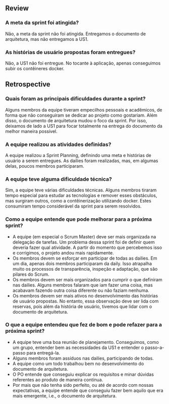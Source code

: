 ## Review
### A meta da sprint foi atingida?

Não, a meta da sprint não foi atingida. Entregamos o documento de arquitetura, mas não entregamos a US1.

### As histórias de usuário propostas foram entregues?

Não, a US1 não foi entregue. No tocante à aplicação, apenas conseguimos subir os contêineres docker.

## Retrospective
### Quais foram as principais dificuldades durante a sprint?

Alguns membros da equipe tiveram empecilhos pessoais e acadêmicos, de forma que não conseguiram se dedicar ao projeto como gostariam. Além disso, o documento de arquitetura mudou o foco da sprint. Por isso, deixamos de lado a US1 para focar totalmente na entrega do documento da melhor maneira possível.

### A equipe realizou as atividades definidas?

A equipe realizou a Sprint Planning, definindo uma meta e histórias de usuário a serem entregues. As dailies foram realizadas, mas, em algumas delas, poucos membros participaram.

### A equipe teve alguma dificuldade técnica?

Sim, a equipe teve várias dificuldades técnicas. Alguns membros tiraram tempo especial para estudar as tecnologias e remover esses obstáculos, mas surgiram outros, como a contêinerização utilizando docker. Estes consumiram tempo considerável da sprint para serem resolvidos.

### Como a equipe entende que pode melhorar para a próxima sprint?

- A equipe (em especial o Scrum Master) deve ser mais organizada na delegação de tarefas. Um problema dessa sprint foi de definir quem deveria fazer qual atividade. A partir do momento que percebemos isso e corrigimos, o projeto andou mais rapidamente. 
- Os membros devem se esforçar em participar de todas as dailies. Em um dia, apenas dois membros participaram da daily. Isso atrapalha muito os processos de transparência, inspeção e adaptação, que são pilares do Scrum.
- Os membros devem ser mais organizados para cumprir o que definiram nas dailies. Alguns membros falaram que iam fazer uma coisa, mas acabavam fazendo outra coisa diferente ou não faziam nenhuma.
- Os membros devem ser mais ativos no desenvolvimento das histórias de usuário propostas. No entanto, essa observação deve ser lida com reservas, pois além da história de usuário, tivemos que lidar com o documento de arquitetura.

### O que a equipe entendeu que fez de bom e pode refazer para a próxima sprint?

- A equipe teve uma boa reunião de planejamento. Conseguimos, como um grupo, entender bem as necessidades da US1 e entender o passo-a-passo para entregá-la.
- Alguns membros foram assíduos nas dailies, participando de todas.
- A equipe como um todo trabalhou bem no desenvolvimento do documento de arquitetura.
- O PO entende que conseguiu explicar os requisitos e minar dúvidas referentes ao produto de maneira contínua.
- Por mais que não tenha sido perfeito, ou até de acordo com nossas expectativas, a equipe entende que conseguiu fazer bem aquilo que era mais emergente, i.e., o documento de arquitetura.

